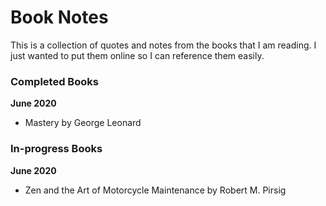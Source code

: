 # Book Notes

This is a collection of quotes and notes from the books that I am reading.
I just wanted to put them online so I can reference them easily.

### Completed Books

**June 2020**
 - Mastery by George Leonard

### In-progress Books

**June 2020**
 - Zen and the Art of Motorcycle Maintenance by Robert M. Pirsig
